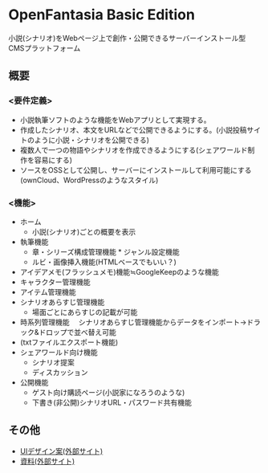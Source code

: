 # OpenFantasia Basic Edition
小説(シナリオ)をWebページ上で創作・公開できるサーバーインストール型CMSプラットフォーム

## 概要


### <要件定義>
- 小説執筆ソフトのような機能をWebアプリとして実現する。
- 作成したシナリオ、本文をURLなどで公開できるようにする。(小説投稿サイトのように小説・シナリオを公開できる)
- 複数人で一つの物語やシナリオを作成できるようにする(シェアワールド制作を容易にする)
- ソースをOSSとして公開し、サーバーにインストールして利用可能にする(ownCloud、WordPressのようなスタイル)

### <機能>
- ホーム
    - 小説(シナリオ)ごとの概要を表示
- 執筆機能
    - 章・シリーズ構成管理機能 * ジャンル設定機能
    - ルビ・画像挿入機能(HTMLベースでもいい？)
- アイデアメモ(フラッシュメモ)機能≒GoogleKeepのような機能
- キャラクター管理機能
- アイテム管理機能
- シナリオあらすじ管理機能
    - 場面ごとにあらすじの記載が可能
- 時系列管理機能
　シナリオあらすじ管理機能からデータをインポート->ドラック&ドロップで並べ替え可能
- (txtファイルエクスポート機能)
- シェアワールド向け機能
    - シナリオ提案
    - ディスカッション
- 公開機能
    - ゲスト向け購読ページ(小説家になろうのような)
    - 下書き(非公開)シナリオURL・パスワード共有機能

## その他
- [UIデザイン案(外部サイト)](https://cacoo.com/diagrams/q6ldwevkH4O1hSKt#37479)
- [資料(外部サイト)](https://storage.draboros.net/public.php?service=files&t=e8bd50c5e5d961304cd658f29d0b0e8b)
